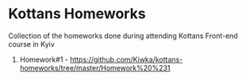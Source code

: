 Kottans Homeworks
=================

Collection of the homeworks done during attending Kottans Front-end course in Kyiv

1. Homework#1 - https://github.com/Kiwka/kottans-homeworks/tree/master/Homework%20%231
